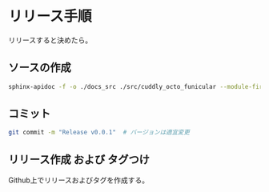 # リリース手順

リリースすると決めたら。

## ソースの作成

```bash
sphinx-apidoc -f -o ./docs_src ./src/cuddly_octo_funicular --module-first    # 'cuddly_octo_funicular'部分は適宜変更
```

## コミット

```bash
git commit -m "Release v0.0.1"  # バージョンは適宜変更
```

## リリース作成 および タグつけ

Github上でリリースおよびタグを作成する。
